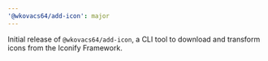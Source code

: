 ```yaml
---
'@wkovacs64/add-icon': major
---
```


Initial release of `@wkovacs64/add-icon`, a CLI tool to download and transform icons from the Iconify Framework.
